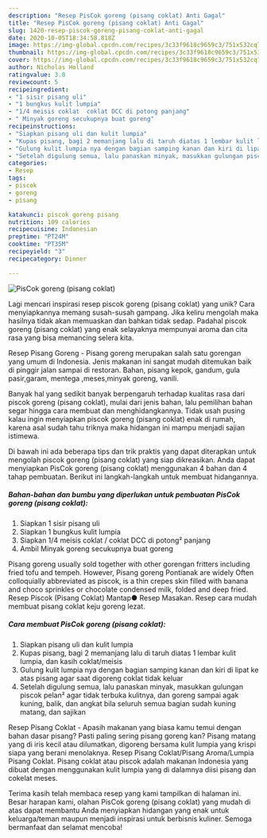 ```yaml
---
description: "Resep PisCok goreng (pisang coklat) Anti Gagal"
title: "Resep PisCok goreng (pisang coklat) Anti Gagal"
slug: 1420-resep-piscok-goreng-pisang-coklat-anti-gagal
date: 2020-10-05T18:34:58.818Z
image: https://img-global.cpcdn.com/recipes/3c33f9618c9659c3/751x532cq70/piscok-goreng-pisang-coklat-foto-resep-utama.jpg
thumbnail: https://img-global.cpcdn.com/recipes/3c33f9618c9659c3/751x532cq70/piscok-goreng-pisang-coklat-foto-resep-utama.jpg
cover: https://img-global.cpcdn.com/recipes/3c33f9618c9659c3/751x532cq70/piscok-goreng-pisang-coklat-foto-resep-utama.jpg
author: Nicholas Holland
ratingvalue: 3.8
reviewcount: 5
recipeingredient:
- "1 sisir pisang uli"
- "1 bungkus kulit lumpia"
- "1/4 meisis coklat  coklat DCC di potong panjang"
- " Minyak goreng secukupnya buat goreng"
recipeinstructions:
- "Siapkan pisang uli dan kulit lumpia"
- "Kupas pisang, bagi 2 memanjang lalu di taruh diatas 1 lembar kulit lumpia, dan kasih coklat/meisis"
- "Gulung kulit lumpia nya dengan bagian samping kanan dan kiri di lipat ke atas pisang agar saat digoreng coklat tidak keluar"
- "Setelah digulung semua, lalu panaskan minyak, masukkan gulungan piscok pelan² agar tidak terbuka kulitnya, dan goreng sampai agak kuning, balik, dan angkat bila seluruh semua bagian sudah kuning matang, dan sajikan"
categories:
- Resep
tags:
- piscok
- goreng
- pisang

katakunci: piscok goreng pisang 
nutrition: 109 calories
recipecuisine: Indonesian
preptime: "PT24M"
cooktime: "PT35M"
recipeyield: "3"
recipecategory: Dinner

---
```



![PisCok goreng (pisang coklat)](https://img-global.cpcdn.com/recipes/3c33f9618c9659c3/751x532cq70/piscok-goreng-pisang-coklat-foto-resep-utama.jpg)

Lagi mencari inspirasi resep piscok goreng (pisang coklat) yang unik? Cara menyiapkannya memang susah-susah gampang. Jika keliru mengolah maka hasilnya tidak akan memuaskan dan bahkan tidak sedap. Padahal piscok goreng (pisang coklat) yang enak selayaknya mempunyai aroma dan cita rasa yang bisa memancing selera kita.

Resep Pisang Goreng - Pisang goreng merupakan salah satu gorengan yang umum di Indonesia. Jenis makanan ini sangat mudah ditemukan baik di pinggir jalan sampai di restoran. Bahan, pisang kepok, gandum, gula pasir,garam, mentega ,meses,minyak goreng, vanili.

Banyak hal yang sedikit banyak berpengaruh terhadap kualitas rasa dari piscok goreng (pisang coklat), mulai dari jenis bahan, lalu pemilihan bahan segar hingga cara membuat dan menghidangkannya. Tidak usah pusing kalau ingin menyiapkan piscok goreng (pisang coklat) enak di rumah, karena asal sudah tahu triknya maka hidangan ini mampu menjadi sajian istimewa.


Di bawah ini ada beberapa tips dan trik praktis yang dapat diterapkan untuk mengolah piscok goreng (pisang coklat) yang siap dikreasikan. Anda dapat menyiapkan PisCok goreng (pisang coklat) menggunakan 4 bahan dan 4 tahap pembuatan. Berikut ini langkah-langkah untuk membuat hidangannya.

<!--inarticleads1-->

##### Bahan-bahan dan bumbu yang diperlukan untuk pembuatan PisCok goreng (pisang coklat):

1. Siapkan 1 sisir pisang uli
1. Siapkan 1 bungkus kulit lumpia
1. Siapkan 1/4 meisis coklat / coklat DCC di potong² panjang
1. Ambil  Minyak goreng secukupnya buat goreng


Pisang goreng usually sold together with other gorengan fritters including fried tofu and tempeh. However, Pisang goreng Pontianak are widely Often colloquially abbreviated as piscok, is a thin crepes skin filled with banana and choco sprinkles or chocolate condensed milk, folded and deep fried. Resep Piscok (Pisang Coklat) Mantap● Resep Masakan. Resep cara mudah membuat pisang coklat keju goreng lezat. 

<!--inarticleads2-->

##### Cara membuat PisCok goreng (pisang coklat):

1. Siapkan pisang uli dan kulit lumpia
1. Kupas pisang, bagi 2 memanjang lalu di taruh diatas 1 lembar kulit lumpia, dan kasih coklat/meisis
1. Gulung kulit lumpia nya dengan bagian samping kanan dan kiri di lipat ke atas pisang agar saat digoreng coklat tidak keluar
1. Setelah digulung semua, lalu panaskan minyak, masukkan gulungan piscok pelan² agar tidak terbuka kulitnya, dan goreng sampai agak kuning, balik, dan angkat bila seluruh semua bagian sudah kuning matang, dan sajikan


Resep Pisang Coklat - Apasih makanan yang biasa kamu temui dengan bahan dasar pisang? Pasti paling sering pisang goreng kan? Pisang matang yang di iris kecil atau dilumatkan, digoreng bersama kulit lumpia yang krispi siapa yang berani menolaknya. Resep Pisang Coklat/Pisang Aroma/Lumpia Pisang Coklat. Pisang coklat atau piscok adalah makanan Indonesia yang dibuat dengan menggunakan kulit lumpia yang di dalamnya diisi pisang dan cokelat meses. 

Terima kasih telah membaca resep yang kami tampilkan di halaman ini. Besar harapan kami, olahan PisCok goreng (pisang coklat) yang mudah di atas dapat membantu Anda menyiapkan hidangan yang enak untuk keluarga/teman maupun menjadi inspirasi untuk berbisnis kuliner. Semoga bermanfaat dan selamat mencoba!
